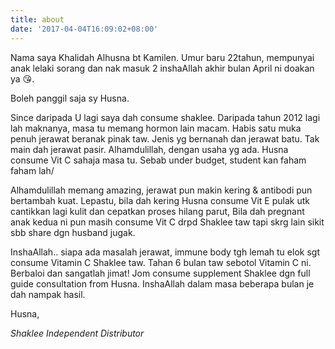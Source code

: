 ```yaml
---
title: about
date: '2017-04-04T16:09:02+08:00'
---
```


Nama saya Khalidah Alhusna bt Kamilen. Umur baru 22tahun, mempunyai anak lelaki sorang dan nak masuk 2 inshaAllah akhir bulan April ni doakan ya 😘.

Boleh panggil saja sy Husna.

Since daripada U lagi saya dah consume shaklee. Daripada tahun 2012 lagi lah maknanya, masa tu memang hormon lain macam. Habis satu muka penuh jerawat beranak pinak taw. Jenis yg bernanah dan jerawat batu. Tak main dah jerawat pasir. Alhamdulillah, dengan usaha yg ada. Husna consume Vit C sahaja masa tu. Sebab under budget, student kan faham faham lah/

Alhamdulillah memang amazing, jerawat pun makin kering & antibodi pun bertambah kuat. Lepastu, bila dah kering Husna consume Vit E pulak utk cantikkan lagi kulit dan cepatkan proses hilang parut, Bila dah pregnant anak kedua ni pun masih consume Vit C drpd Shaklee taw tapi skrg lain sikit sbb share dgn husband jugak.

InshaAllah.. siapa ada masalah jerawat, immune body tgh lemah tu elok sgt consume Vitamin C Shaklee taw. Tahan 6 bulan taw sebotol Vitamin C ni. Berbaloi dan sangatlah jimat!
Jom consume supplement Shaklee dgn full guide consultation from Husna. InshaAllah dalam masa beberapa bulan je dah nampak hasil.


Husna,

*Shaklee Independent Distributor*
